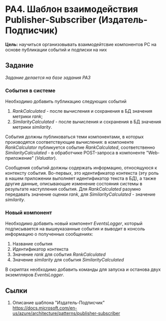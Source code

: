 # PA4. Шаблон взаимодействия Publisher-Subscriber (Издатель-Подписчик)

**Цель:** научиться организовывать взаимодейтсвие компонентов РС на основе публикации событий и подписки на них

## Задание

*Задание делается на базе задания PA3*

### События в системе

Необходимо добавить публикацию следующих событий 
1. *RankCalculated* - после вычисления и сохранения в БД значения метрики *rank*;
2. *SimilarityCalculated* - после вычисления и сохранения в БД значения метрики *similarity*.

События должны публиковаться теми компонентами, в которых производятся соответствующие вычисления: в компоненте *RankCalculator* публикуется событие *RankCalculated*, соответственно *SimilarityCalculated* - в обработчике POST-запроса в компоненте "Web-приложение" (*Valuator*).

Сообщения событий должны содержать информацию, относящуюся к контексту события. Во-первых, это идентификатор контекста (эту роль в нашем приложении выполняет идентификатор текста в БД), а также другие данные, описывающие изменение состояния системы в результате наступления события. Для *RankCalculated* разумно передавать значение оценки *rank*, для *SimilarityCalculated* - значение *similarity*.

### Новый компонент

Необходимо добавить новый компонент *EventsLogger*, который подписывается на вышеуказанные события и выводит в консоль информацию о полученных сообщениях:
1. Название события
2. Идентификатор контекста
3. Значение *rank* для события *RankCalculated*
4. Значение *similarity* для события *SimilarityCalculated*

В скриптах необходимо добавить команды для запуска и останова двух экземпляров *EventsLogger*.

## Сылки
1. Описание шаблона "Издатель-Подписчик" https://docs.microsoft.com/en-us/azure/architecture/patterns/publisher-subscriber